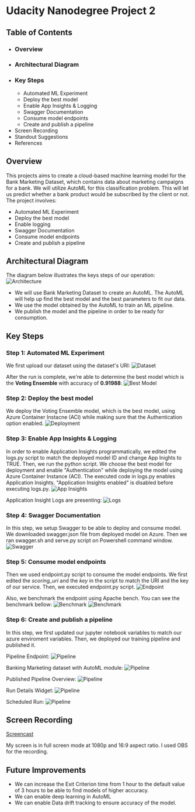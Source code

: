 
# Udacity Nanodegree Project 2

## Table of Contents
* ### Overview
* ### Architectural Diagram
* ### Key Steps
     * Automated ML Experiment 
     * Deploy the best model
     * Enable App Insights & Logging
     * Swagger Documentation
     * Consume model endpoints
     * Create and publish a pipeline
* Screen Recording
* Standout Suggestions
* References

## Overview
This projects aims to create a cloud-based machine learning model for the Bank Marketing Dataset, which contains data about marketing campaigns for a bank. We will utilize AutoML for this classification problem. This will let us predict whether a bank product would be subscribed by the client or not.  
The project involves:
* Automated ML Experiment
* Deploy the best model
* Enable logging
* Swagger Documentation
* Consume model endpoints
* Create and publish a pipeline

## Architectural Diagram
The diagram below illustrates the keys steps of our operation:
![Architecture](https://github.com/kkech/UdacityProj2_MS/blob/master/architectureDiagram.png) 

* We will use Bank Marketing Dataset to create an AutoML. The AutoML will help up find the best model and the best parameters to fit our data. 
* We use the model obtained by the AutoML to train an ML pipeline.
* We publish the model and the pipeline in order to be ready for consumption. 

## Key Steps

### Step 1: Automated ML Experiment
We first upload our dataset using the dataset's URI:
![Dataset](https://github.com/kkech/UdacityProj2_MS/blob/master/RegisteredDataset.png)  

After the run is complete, we're able to determine the best model which is the **Voting Ensemble** with accuracy of **0.91988**:
![Best Model](https://github.com/kkech/UdacityProj2_MS/blob/master/AutoMlModelsAcc.png)  

### Step 2: Deploy the best model
We deploy the Voting Ensemble model, which is the best model, using Azure Container Instacne (ACI) while making sure that the Authentication option enabled.
![Deployment](https://github.com/kkech/UdacityProj2_MS/blob/master/deployedModel.png)  


### Step 3: Enable App Insights & Logging
In order to enable Application Insights programmatically, we edited the logs.py script to match the deployed model ID and change App Inights to TRUE. Then, we run the python script. We choose the best model for deployment and enable "Authentication" while deploying the model using Azure Container Instance (ACI). The executed code in logs.py enables Application Insights. "Application Insights enabled" is disabled before executing logs.py.
![App Insights](https://github.com/kkech/UdacityProj2_MS/blob/master/appInsEnabled.png)  

Application Insight Logs are presenting:
![Logs](https://github.com/kkech/UdacityProj2_MS/blob/master/appInsLog.png) 

### Step 4: Swagger Documentation
In this step, we setup Swagger to be able to deploy and consume model.
We downloaded swagger.json file from deployed model on Azure. Then we ran swagger.sh and serve.py script on Powershell command window.
![Swagger](https://github.com/kkech/UdacityProj2_MS/blob/master/swaggerModel.png) 


### Step 5: Consume model endpoints  
Then we used endpoint.py script to consume the model endpoints. We first edited the *scoring_uri* and the *key* in the script to match the URI and the key of our service. Then, we executed endpoint.py script.
![Endpoint](https://github.com/kkech/UdacityProj2_MS/blob/master/endpointCall.png) 

Also, we benchmark the endpoint using Apache bench. You can see the benchmark bellow:
![Benchmark](https://github.com/kkech/UdacityProj2_MS/blob/master/ab1.png)
![Benchmark](https://github.com/kkech/UdacityProj2_MS/blob/master/ab2.png) 

### Step 6: Create and publish a pipeline
In this step, we first updated our jupyter notebook variables to match our azure enviroment variables. 
Then, we deployed our training pipeline and published it. 

Pipeline Endpoint:
![Pipeline](https://github.com/kkech/UdacityProj2_MS/blob/master/pipelineEndpoint.png) 

Banking Marketing dataset with AutoML module:
![Pipeline](https://github.com/kkech/UdacityProj2_MS/blob/master/bankMarketDataset__AND__PublishedPipeline.png) 

Published Pipeline Overview:
![Pipeline](https://github.com/kkech/UdacityProj2_MS/blob/master/bankMarketDataset__AND__PublishedPipeline.png) 

Run Details Widget:
![Pipeline](https://github.com/kkech/UdacityProj2_MS/blob/master/scheduledRun.png)

Scheduled Run:
![Pipeline](https://github.com/kkech/UdacityProj2_MS/blob/master/scheduledRun.png)


## Screen Recording
[Screencast](https://youtu.be/qmUmhM-7Qk0)

My screen is in full screen mode at 1080p and 16:9 aspect ratio. I used OBS for the recording.

## Future Improvements
* We can increase the Exit Criterion time from 1 hour to the default value of 3 hours to be able to find models of higher accuracy.
* We can enable deep learning in AutoML
* We can  enable Data drift tracking to ensure accuracy of the model.

